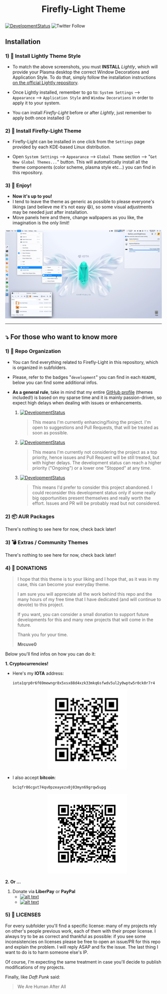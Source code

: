 <!-- # **<p style="text-align: center;">Firefly-Light Theme</p>** -->

# **<p align="center">Firefly-Light Theme</p>**

[![DevelopmentStatus](https://img.shields.io/badge/Development-Ongoing-brightgreen.svg)](https://img.shields.io/badge/Development-Ongoing-brightgreen.svg)
![Twitter Follow](https://img.shields.io/twitter/follow/Mrcuve0?label=Follow%20Me%21%20%40Mrcuve0&style=social)
<!-- [![HitCount](http://hits.dwyl.com/Mrcuve0/Firefly-Light.svg)](http://hits.dwyl.com/Mrcuve0/Firefly-Light) -->


## **Installation**

### **1) 🛑 Install Lightly Theme Style**
* To match the above screenshots, you must **INSTALL** *Lightly*, which will provide your Plasma desktop the correct Window Decorations and Application Style. To do that, simply follow the installation instructions [on the official Lightly repository](https://github.com/Luwx/Lightly).

* Once Lightly installed, remember to go to:
`System Settings` --> `Appearance` --> `Application Style` and `Window Decorations` in order to apply it to your system.

* You can install *Firefly-Light* before or after *Lightly*, just remember to apply both once installed :D

### **2) 🎯 Install Firefly-Light Theme**

* Firefly-Light can be installed in one click from the `Settings` page provided by each KDE-based Linux distribution.

* Open `System Settings` --> `Appearance` --> `Global Theme` section --> "`Get New Global Themes...`" button. This will automatically install all the theme components (color scheme, plasma style etc...) you can find in this repository.

### **3) 🎉 Enjoy!**
* **Now it's up to you!**
* I tend to leave the theme as generic as possible to please everyone's likings (and believe me it's not easy 😆), so some visual adjustments may be needed just after installation.
* Move panels here and there, change wallpapers as you like, the imagination is the only limit!

![alt text](https://raw.githubusercontent.com/Mrcuve0/Firefly-Light/main/KDE/screenshots/00-Desktop.png)

<!-- ![alt text](https://raw.githubusercontent.com/Mrcuve0/Firefly-Light/main/KDE/screenshots/01-Desktop.png) -->

<!-- TODO: **You can find other screenshots [here](https://www.pling.com/p/1281836/).** -->

----

## **⤵️ For those who want to know more**

### **1) 🔎 Repo Organization**

* You can find everything related to Firefly-Light in this repository, which is organized in subfolders.

* Please, refer to the badges "`development`" you can find in each `README`, below you can find some additional infos.
* **As a general rule**, take in mind that my entire [GitHub profile](https://github.com/Mrcuve0) (themes included!) is based on my sparse time and it is mainly passion-driven, so expect high delays when dealing with issues or enhancements.

  1. [![DevelopmentStatus](https://img.shields.io/badge/Development-Ongoing-brightgreen.svg)](https://img.shields.io/badge/Development-Ongoing-brightgreen.svg)
     > This means I'm currently enhancing/fixing the project. I'm open to suggestions and Pull Requests, that will be treated as soon as possible.
  1. [![DevelopmentStatus](https://img.shields.io/badge/Development-Paused-yellow.svg)](https://img.shields.io/badge/Development-Paused-yellow.svg)
     > This means I'm currently not considering the project as a top priority, hence issues and Pull Request will be still treated, but with higher delays. The development status can reach a higher priority ("Ongoing") or a lower one "Stopped" at any time.
  1. [![DevelopmentStatus](https://img.shields.io/badge/Development-Stopped-red.svg)](https://img.shields.io/badge/Development-Stopped-red.svg)
     > This means I'd prefer to consider this project abandoned. I could reconsider this development status only if some really big opportunities present themselves and really worth the effort. Issues and PR will be probably read but not considered.

### **2) 📦 AUR Packages**

<!-- * [Firefly-Light for **KDE**](https://aur.archlinux.org/packages/Firefly-Light-kde/) ([bridnour](https://github.com/bridnour))
* [Firefly-Light for **GTK**](https://aur.archlinux.org/packages/Firefly-Light-gtk/) ([bridnour](https://github.com/bridnour))

A big **thank you** goes to all the contributors, you are awesome! -->
There's nothing to see here for now, check back later!

### **3) 💣 Extras / Community Themes**

<!-- * [Firefly-Light for **Firefox**](https://addons.mozilla.org/en-US/firefox/addon/Firefly-Light/)  (me)
* [Firefly-Light for **Ulauncher**](https://github.com/TobiasDev/Ulauncher-Themes)  ([Tobias Johansson](https://github.com/TobiasDev))
* [Firefly-Light for **Joplin**](https://github.com/TobiasDev/Joplin-Custom-CSS)  ([Tobias Johansson](https://github.com/TobiasDev))
* [Firefly-Light for **Mailspring**](https://github.com/kaluk1321/mailspring-Firefly-Light)  ([Alvaro Oliveira](https://github.com/kaluk1321))
* [Firefly-Light for **Spicetify**](https://github.com/kaluk1321/spicetify-Firefly-Light)  ([Alvaro Oliveira](https://github.com/kaluk1321))

A big **thank you** goes to all the contributors, you are awesome! -->
There's nothing to see here for now, check back later!

### **4) 💙 DONATIONS**

> I hope that this theme is to your liking and I hope that, as it was in my case, this can become your everyday theme.
>
> I am sure you will appreciate all the work behind this repo and the many hours of my free time that I have dedicated (and will continue to devote) to this project.
> 
> If you want, you can consider a small donation to support future developments for this and many new projects that will come in the future.
>
> Thank you for your time.
> 
>**Mrcuve0**

Below you'll find infos on how you can do it:

**1. Cryptocurrencies!**

  * Here's my **IOTA** address:
      ```
      iota1qrp0r6f69mewngr8x5xsx88d4xzk33mkq6sfwdv5ul2y0wptw5r0ck0r7r4
      ```
      <p align="center">
        <img src="https://raw.githubusercontent.com/Mrcuve0/donations/master/IOTAwallet.png"/>
      </p>

  * I also accept **bitcoin**:
    <!-- ![btc_badge](https://img.shields.io/badge/BTC-bc1qfr86cgxt74qv0pzeayezx0j03myn69grqw5upg-%23F7931A?logo=bitcoin) -->
      ```
      bc1qfr86cgxt74qv0pzeayezx0j03myn69grqw5upg
      ```
      <p align="center">
        <img src="https://raw.githubusercontent.com/Mrcuve0/donations/master/BTCwallet.png"/>
      </p>

**2. Or ...**
   1. Donate via **LiberPay** or **PayPal**
      * [![alt text](https://liberapay.com/assets/widgets/donate.svg)](https://liberapay.com/Mrcuve0/donate)
      * [![alt text](https://www.paypal.com/en_US/i/btn/btn_donate_LG.gif)](https://paypal.me/mrcuve0)

### **5) 📎 LICENSES**
For every subfolder you'll find a specific license: many of my projects rely on other's people previous work, each of them with their proper license.
I always try to be as correct and thankful as possible: if you see some inconsistencies on licenses please be free to open an issue/PR for this repo and explain the problem. I will reply ASAP and fix the issue. The last thing I want to do is to harm someone else's IP. 

Of course, I'm expecting the same treatment in case you'll decide to publish modifications of my projects.

Finally, like *Daft Punk* said:

> We Are Human After All
